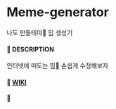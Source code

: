 # Meme-generator
나도 만들테야👅 밈 생성기

#### 📕 DESCRIPTION
인터넷에 떠도는 밈📸 손쉽게 수정해보자
#### 📙 [WIKI](https://github.com/KOO-YS/meme-generator/wiki)
#### 📒 